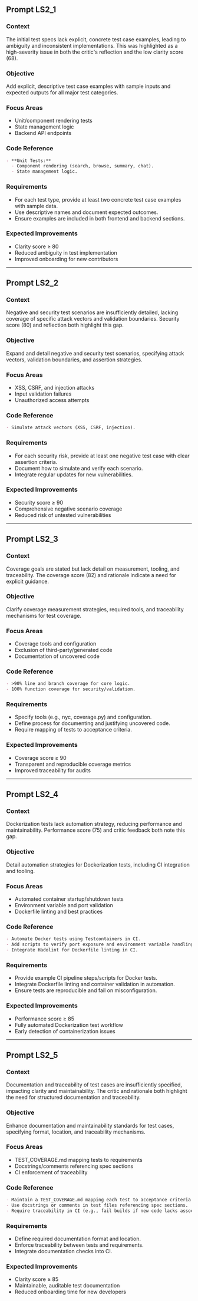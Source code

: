## Prompt LS2_1

### Context
The initial test specs lack explicit, concrete test case examples, leading to ambiguity and inconsistent implementations. This was highlighted as a high-severity issue in both the critic's reflection and the low clarity score (68).

### Objective
Add explicit, descriptive test case examples with sample inputs and expected outputs for all major test categories.

### Focus Areas
- Unit/component rendering tests
- State management logic
- Backend API endpoints

### Code Reference
```markdown
- **Unit Tests:**  
  - Component rendering (search, browse, summary, chat).
  - State management logic.
```

### Requirements
- For each test type, provide at least two concrete test case examples with sample data.
- Use descriptive names and document expected outcomes.
- Ensure examples are included in both frontend and backend sections.

### Expected Improvements
- Clarity score ≥ 80
- Reduced ambiguity in test implementation
- Improved onboarding for new contributors

---

## Prompt LS2_2

### Context
Negative and security test scenarios are insufficiently detailed, lacking coverage of specific attack vectors and validation boundaries. Security score (80) and reflection both highlight this gap.

### Objective
Expand and detail negative and security test scenarios, specifying attack vectors, validation boundaries, and assertion strategies.

### Focus Areas
- XSS, CSRF, and injection attacks
- Input validation failures
- Unauthorized access attempts

### Code Reference
```markdown
- Simulate attack vectors (XSS, CSRF, injection).
```

### Requirements
- For each security risk, provide at least one negative test case with clear assertion criteria.
- Document how to simulate and verify each scenario.
- Integrate regular updates for new vulnerabilities.

### Expected Improvements
- Security score ≥ 90
- Comprehensive negative scenario coverage
- Reduced risk of untested vulnerabilities

---

## Prompt LS2_3

### Context
Coverage goals are stated but lack detail on measurement, tooling, and traceability. The coverage score (82) and rationale indicate a need for explicit guidance.

### Objective
Clarify coverage measurement strategies, required tools, and traceability mechanisms for test coverage.

### Focus Areas
- Coverage tools and configuration
- Exclusion of third-party/generated code
- Documentation of uncovered code

### Code Reference
```markdown
- >90% line and branch coverage for core logic.
- 100% function coverage for security/validation.
```

### Requirements
- Specify tools (e.g., nyc, coverage.py) and configuration.
- Define process for documenting and justifying uncovered code.
- Require mapping of tests to acceptance criteria.

### Expected Improvements
- Coverage score ≥ 90
- Transparent and reproducible coverage metrics
- Improved traceability for audits

---

## Prompt LS2_4

### Context
Dockerization tests lack automation strategy, reducing performance and maintainability. Performance score (75) and critic feedback both note this gap.

### Objective
Detail automation strategies for Dockerization tests, including CI integration and tooling.

### Focus Areas
- Automated container startup/shutdown tests
- Environment variable and port validation
- Dockerfile linting and best practices

### Code Reference
```markdown
- Automate Docker tests using Testcontainers in CI.
- Add scripts to verify port exposure and environment variable handling.
- Integrate Hadolint for Dockerfile linting in CI.
```

### Requirements
- Provide example CI pipeline steps/scripts for Docker tests.
- Integrate Dockerfile linting and container validation in automation.
- Ensure tests are reproducible and fail on misconfiguration.

### Expected Improvements
- Performance score ≥ 85
- Fully automated Dockerization test workflow
- Early detection of containerization issues

---

## Prompt LS2_5

### Context
Documentation and traceability of test cases are insufficiently specified, impacting clarity and maintainability. The critic and rationale both highlight the need for structured documentation and traceability.

### Objective
Enhance documentation and maintainability standards for test cases, specifying format, location, and traceability mechanisms.

### Focus Areas
- TEST_COVERAGE.md mapping tests to requirements
- Docstrings/comments referencing spec sections
- CI enforcement of traceability

### Code Reference
```markdown
- Maintain a TEST_COVERAGE.md mapping each test to acceptance criteria and user stories.
- Use docstrings or comments in test files referencing spec sections.
- Require traceability in CI (e.g., fail builds if new code lacks associated tests/spec links).
```

### Requirements
- Define required documentation format and location.
- Enforce traceability between tests and requirements.
- Integrate documentation checks into CI.

### Expected Improvements
- Clarity score ≥ 85
- Maintainable, auditable test documentation
- Reduced onboarding time for new developers